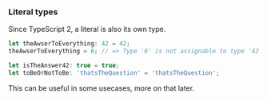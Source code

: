 ### Literal types

Since TypeScript 2, a literal is also its own type.

```typescript
let theAwserToEverything: 42 = 42;
theAwserToEverything = 6; // => Type '6' is not assignable to type '42'.

let isTheAnswer42: true = true;
let toBeOrNotToBe: 'thatsTheQuestion' = 'thatsTheQuestion';
```

This can be useful in some usecases, more on that later.
